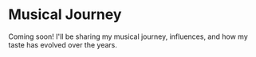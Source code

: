 # Musical Journey

Coming soon! I'll be sharing my musical journey, influences, and how my taste has evolved over the years. 